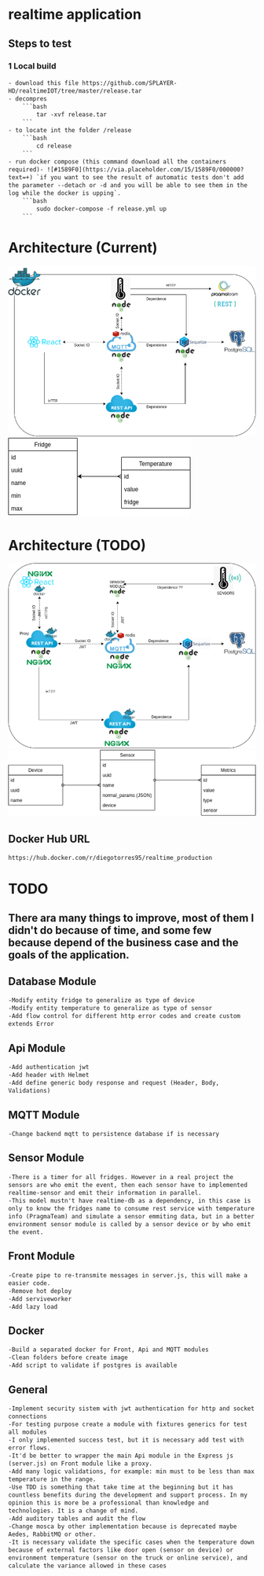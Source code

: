 # realtime application

## Steps to test 

### 1 Local build
    - download this file https://github.com/SPLAYER-HD/realtimeIOT/tree/master/release.tar
    - decompres
        ```bash
            tar -xvf release.tar
        ```
    - to locate int the folder /release
        ```bash
            cd release
        ```
    - run docker compose (this command download all the containers required)- ![#1589F0](https://via.placeholder.com/15/1589F0/000000?text=+) `if you want to see the result of automatic tests don't add the parameter --detach or -d and you will be able to see them in the log while the docker is upping`.
        ```bash
            sudo docker-compose -f release.yml up
        ```

# Architecture (Current)

![Architecture ](https://github.com/SPLAYER-HD/realtimeIOT/blob/master/assets/Realtime-Architecture.png)
![Database ](https://github.com/SPLAYER-HD/realtimeIOT/blob/master/assets/Realtime-Architecture-Database.png)

# Architecture (TODO)

![Architecture_improved ](https://github.com/SPLAYER-HD/realtimeIOT/blob/master/assets/Realtime-Architecture-Architecture-improved.png)
![Database_improved ](https://github.com/SPLAYER-HD/realtimeIOT/blob/master/assets/Realtime-Architecture-Database-improved.png)

## Docker Hub URL
    https://hub.docker.com/r/diegotorres95/realtime_production
# TODO
## There ara many things to improve, most of them I didn't do because of time, and some few because depend of the business case and the goals of the application.

## Database Module 
    -Modify entity fridge to generalize as type of device
    -Modify entity temperature to generalize as type of sensor
    -Add flow control for different http error codes and create custom extends Error

## Api Module 
    -Add authentication jwt
    -Add header with Helmet
    -Add define generic body response and request (Header, Body, Validations)

## MQTT Module
    -Change backend mqtt to persistence database if is necessary 

## Sensor Module
    -There is a timer for all fridges. However in a real project the sensors are who emit the event, then each sensor have to implemented realtime-sensor and emit their information in parallel.
    -This model mustn't have realtime-db as a dependency, in this case is only to know the fridges name to consume rest service with temperature info (PragmaTeam) and simulate a sensor emmiting data, but in a better environment sensor module is called by a sensor device or by who emit the event.

## Front Module
    -Create pipe to re-transmite messages in server.js, this will make a easier code.
    -Remove hot deploy
    -Add serviveworker
    -Add lazy load

## Docker
    -Build a separated docker for Front, Api and MQTT modules
    -Clean folders before create image
    -Add script to validate if postgres is available

## General
    -Implement security sistem with jwt authentication for http and socket connections
    -For testing purpose create a module with fixtures generics for test all modules
    -I only implemented success test, but it is necessary add test with error flows.
    -It'd be better to wrapper the main Api module in the Express js (server.js) on Front module like a proxy.
    -Add many logic validations, for example: min must to be less than max temperature in the range.
    -Use TDD is something that take time at the beginning but it has countless benefits during the development and support process. In my opinion this is more be a professional than knowledge and technologies. It is a change of mind. 
    -Add auditory tables and audit the flow
    -Change mosca by other implementation because is deprecated maybe Aedes, RabbitMQ or other.
    -It is necessary validate the specific cases when the temperature down because of external factors like door open (sensor on device) or environment temperature (sensor on the truck or online service), and calculate the variance allowed in these cases
 